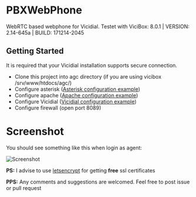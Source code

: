 # PBXWebPhone
WebRTC based webphone for Vicidial.
Testet with ViciBox: 8.0.1 | VERSION: 2.14-645a | BUILD: 171214-2045 

## Getting Started
It is required that your Vicidial installation supports secure connection.


- Clone this project into agc directory (if you are using vicibox /srv/www/htdocs/agc/)
- Configure asterisk ([Asterisk configuration example](https://github.com/chornyitaras/PBXWebPhone/wiki/Asterisk-configuration))  
- Configure apache ([Apache configuration example](https://github.com/chornyitaras/PBXWebPhone/wiki/Apache-configuration))  
- Configure Vicidial ([Vicidial configuration example](https://github.com/chornyitaras/PBXWebPhone/wiki/Vicidial-configuration))  
- Configure firewall (open port 8089)

# Screenshot
You should see something like this when login as agent:

![Screenshot](https://raw.githubusercontent.com/chornyitaras/PBXWebPhone/master/img1.PNG)

**PS:**  I advise to use [letsencrypt](https://letsencrypt.org/) for getting **free** ssl certificates

**PPS:**
Any comments and suggestions are welcomed. Feel free to post issue or pull request
